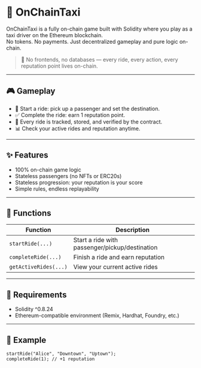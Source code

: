 # 🚕 OnChainTaxi

OnChainTaxi is a fully on-chain game built with Solidity where you play as a taxi driver on the Ethereum blockchain.  
No tokens. No payments. Just decentralized gameplay and pure logic on-chain.
 
> 🛑 No frontends, no databases — every ride, every action, every reputation point lives on-chain.

---

## 🎮 Gameplay

- 🚖 Start a ride: pick up a passenger and set the destination.
- ✅ Complete the ride: earn 1 reputation point. 
- 🧠 Every ride is tracked, stored, and verified by the contract.  
- 📊 Check your active rides and reputation anytime. 

---

## ✨ Features

- 100% on-chain game logic
- Stateless passengers (no NFTs or ERC20s)
- Stateless progression: your reputation is your score 
- Simple rules, endless replayability

---

## 🔧 Functions

| Function           | Description                                 |
|--------------------|---------------------------------------------|
| `startRide(...)`   | Start a ride with passenger/pickup/destination |
| `completeRide(...)`| Finish a ride and earn reputation           |
| `getActiveRides(...)` | View your current active rides           |

---

## 🔐 Requirements

- Solidity ^0.8.24
- Ethereum-compatible environment (Remix, Hardhat, Foundry, etc.)

---

## 🧪 Example

```solidity
startRide("Alice", "Downtown", "Uptown");
completeRide(1); // +1 reputation
